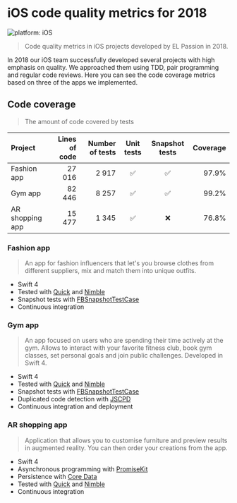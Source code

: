 # iOS code quality metrics for 2018

![platform: iOS](https://img.shields.io/badge/platform-iOS-blue.svg)

> Code quality metrics in iOS projects developed by EL Passion in 2018.

In 2018 our iOS team successfully developed several projects with high emphasis on quality. We approached them using TDD, pair programming and regular code reviews. Here you can see the code coverage metrics based on three of the apps we implemented.

## Code coverage

> The amount of code covered by tests

|Project|Lines of code|Number of tests|Unit tests|Snapshot tests|Coverage|
|:-|-:|-:|:-:|:-:|-:|
|Fashion app|27 016|2 917|✅|✅|97.9%|
|Gym app|82 446|8 257|✅|✅|99.2%|
|AR shopping app|15 477|1 345|✅|❌|76.8%|


### Fashion app

> An app for fashion influencers that let's you browse clothes from different suppliers, mix and match them into unique
> outfits.

* Swift 4
* Tested with [Quick](https://github.com/Quick/Quick) and [Nimble](https://github.com/Quick/Nimble)
* Snapshot tests with [FBSnapshotTestCase](https://github.com/uber/ios-snapshot-test-case/)
* Continuous integration

### Gym app

> An app focused on users who are spending their time actively at the gym. Allows to interact with your favorite fitness 
> club, book gym classes, set personal goals and join public challenges. Developed in Swift 4.

* Swift 4
* Tested with [Quick](https://github.com/Quick/Quick) and [Nimble](https://github.com/Quick/Nimble)
* Snapshot tests with [FBSnapshotTestCase](https://github.com/uber/ios-snapshot-test-case/)
* Duplicated code detection with [JSCPD](https://github.com/kucherenko/jscpd)
* Continuous integration and deployment

### AR shopping app

> Application that allows you to customise furniture and preview results in augmented reality. You can then order your 
> creations from the app.

* Swift 4
* Asynchronous programming with [PromiseKit](https://github.com/mxcl/PromiseKit)
* Persistence with [Core Data](https://developer.apple.com/documentation/coredata)
* Tested with [Quick](https://github.com/Quick/Quick) and [Nimble](https://github.com/Quick/Nimble)
* Continuous integration
